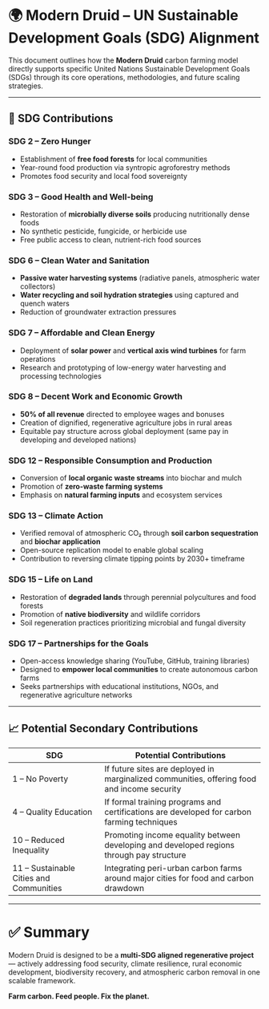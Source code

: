 # 🌍 Modern Druid – UN Sustainable Development Goals (SDG) Alignment

This document outlines how the **Modern Druid** carbon farming model directly supports specific United Nations Sustainable Development Goals (SDGs) through its core operations, methodologies, and future scaling strategies.

---

## 🎯 SDG Contributions

### **SDG 2 – Zero Hunger**
- Establishment of **free food forests** for local communities
- Year-round food production via syntropic agroforestry methods
- Promotes food security and local food sovereignty

### **SDG 3 – Good Health and Well-being**
- Restoration of **microbially diverse soils** producing nutritionally dense foods
- No synthetic pesticide, fungicide, or herbicide use
- Free public access to clean, nutrient-rich food sources

### **SDG 6 – Clean Water and Sanitation**
- **Passive water harvesting systems** (radiative panels, atmospheric water collectors)
- **Water recycling and soil hydration strategies** using captured and quench waters
- Reduction of groundwater extraction pressures

### **SDG 7 – Affordable and Clean Energy**
- Deployment of **solar power** and **vertical axis wind turbines** for farm operations
- Research and prototyping of low-energy water harvesting and processing technologies

### **SDG 8 – Decent Work and Economic Growth**
- **50% of all revenue** directed to employee wages and bonuses
- Creation of dignified, regenerative agriculture jobs in rural areas
- Equitable pay structure across global deployment (same pay in developing and developed nations)

### **SDG 12 – Responsible Consumption and Production**
- Conversion of **local organic waste streams** into biochar and mulch
- Promotion of **zero-waste farming systems**
- Emphasis on **natural farming inputs** and ecosystem services

### **SDG 13 – Climate Action**
- Verified removal of atmospheric CO₂ through **soil carbon sequestration** and **biochar application**
- Open-source replication model to enable global scaling
- Contribution to reversing climate tipping points by 2030+ timeframe

### **SDG 15 – Life on Land**
- Restoration of **degraded lands** through perennial polycultures and food forests
- Promotion of **native biodiversity** and wildlife corridors
- Soil regeneration practices prioritizing microbial and fungal diversity

### **SDG 17 – Partnerships for the Goals**
- Open-access knowledge sharing (YouTube, GitHub, training libraries)
- Designed to **empower local communities** to create autonomous carbon farms
- Seeks partnerships with educational institutions, NGOs, and regenerative agriculture networks

---

## 📈 Potential Secondary Contributions

| SDG | Potential Contributions |
|-----|--------------------------|
| 1 – No Poverty | If future sites are deployed in marginalized communities, offering food and income security |
| 4 – Quality Education | If formal training programs and certifications are developed for carbon farming techniques |
| 10 – Reduced Inequality | Promoting income equality between developing and developed regions through pay structure |
| 11 – Sustainable Cities and Communities | Integrating peri-urban carbon farms around major cities for food and carbon drawdown |

---

# ✅ Summary

Modern Druid is designed to be a **multi-SDG aligned regenerative project** — actively addressing food security, climate resilience, rural economic development, biodiversity recovery, and atmospheric carbon removal in one scalable framework.

**Farm carbon. Feed people. Fix the planet.**

